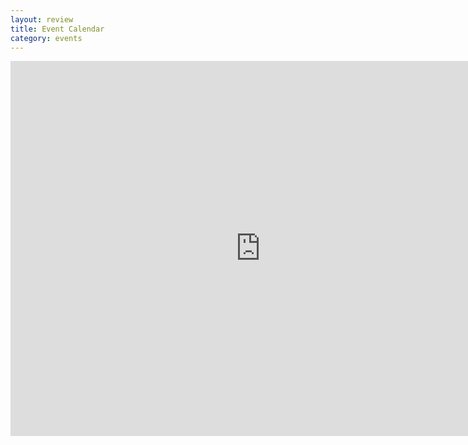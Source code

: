 ```yaml
---
layout: review
title: Event Calendar
category: events
---
```

<div class="row">
<div class="col-sm-offset-2 col-sm-10">
<iframe src="https://calendar.google.com/calendar/embed?showTitle=0&amp;showNav=0&amp;showCalendars=0&amp;height=600&amp;wkst=1&amp;bgcolor=%23FFFFFF&amp;src=k3l19p5cgiiuub5ud9evuk2g64%40group.calendar.google.com&amp;color=%23AB8B00&amp;ctz=America%2FDenver" style="border-width:0" width="800" height="600" frameborder="0" scrolling="no"></iframe>
</div>
</div>
